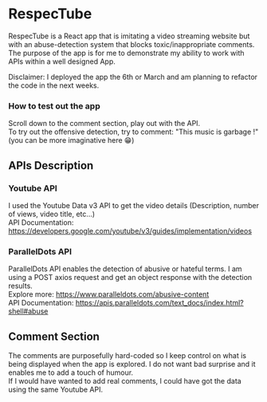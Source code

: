 # RespecTube

RespecTube is a React app that is imitating a video streaming website but with an abuse-detection system that blocks toxic/inappropriate comments. <br>
The purpose of the app is for me to demonstrate my ability to work with APIs within a well designed App.

Disclaimer: I deployed the app the 6th or March and am planning to refactor the code in the next weeks. 

### How to test out the app
Scroll down to the comment section, play out with the API. <br>
To try out the offensive detection, try to comment: "This music is garbage !" (you can be more imaginative here 😁)

## APIs Description
### Youtube API
I used the Youtube Data v3 API to get the video details (Description, number of views, video title, etc...)
<br> API Documentation: https://developers.google.com/youtube/v3/guides/implementation/videos

### ParallelDots API
ParallelDots API enables the detection of abusive or hateful terms. I am using a POST axios request and get an object response with the detection results.
<br> Explore more: https://www.paralleldots.com/abusive-content
<br> API Documentation: https://apis.paralleldots.com/text_docs/index.html?shell#abuse

## Comment Section
The comments are purposefully hard-coded so I keep control on what is being displayed when the app is explored. I do not want bad surprise and it enables me to add a touch of humour. <br>
If I would have wanted to add real comments, I could have got the data using the same Youtube API.

